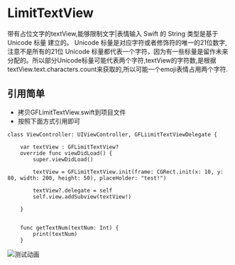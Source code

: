 # LimitTextView
   带有占位文字的textView,能够限制文字|表情输入
   Swift 的 String 类型是基于 Unicode 标量 建立的。 Unicode 标量是对应字符或者修饰符的唯一的21位数字,注意不是所有的21位 Unicode 标量都代表一个字符，因为有一些标量是留作未来分配的。所以部分Unicode标量可能代表两个字符,textView的字符数,是根据textView.text.characters.count来获取的,所以可能一个emoji表情占用两个字符.
## 引用简单

- 拷贝GFLimitTextView.swift到项目文件
- 按照下面方式引用即可
```
class ViewController: UIViewController, GFLiimitTextViewDelegate {

    var textView : GFLimitTextView?
    override func viewDidLoad() {
        super.viewDidLoad()
        
        textView = GFLimitTextView.init(frame: CGRect.init(x: 10, y: 80, width: 200, height: 50), placeHolder: "test!")
    
        textView?.delegate = self
        self.view.addSubview(textView!)
        
    }
    
    
    func getTextNum(textNum: Int) {
        print(textNum)
    }
```

![测试动画](https://github.com/913868456/LimitTextView/blob/master/limitText.gif)
